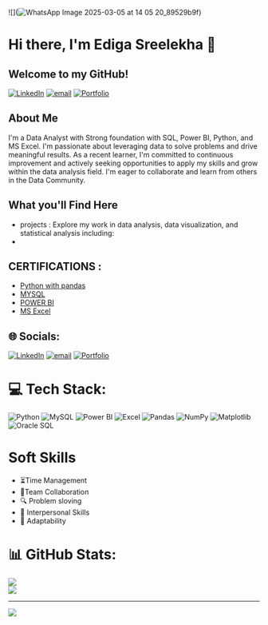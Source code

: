 ![](![WhatsApp Image 2025-03-05 at 14 05 20_89529b9f](https://github.com/user-attachments/assets/74441f57-d17a-499b-87a0-bc566808c538))

# Hi there, I'm Ediga Sreelekha 👋
## Welcome to my GitHub!
[![LinkedIn](https://img.shields.io/badge/LinkedIn-%230077B5.svg?logo=linkedin&logoColor=white)](https://linkedin.com/in/edigasreelekha357) [![email](https://img.shields.io/badge/Email-D14836?logo=gmail&logoColor=white)](mailto:srilekhagowd8@gmail.com) [![Portfolio](https://img.shields.io/badge/Portfolio-%23100000.svg?logo=firefox&logoColor=white)](https://srilekhagowd8.wixsite.com/portfformeolio)

 


## About Me
   I'm a Data Analyst with Strong foundation with SQL, Power BI, Python, and MS Excel. I'm passionate about leveraging data to solve problems and drive meaningful results. As a recent learner, I'm committed to continuous improvement and actively seeking opportunities to apply my skills and grow within the data analysis field. I'm eager to collaborate and learn from others in the Data Community.

  
## What you'll Find Here
- projects : Explore my work in data analysis, data visualization, and statistical analysis including:
-
## CERTIFICATIONS :
-  [Python with pandas](https://www.udemy.com/certificate/UC-04c4fb47-bf37-4aba-b8a9-a87f36b1143d/)
-  [MYSQL](https://www.udemy.com/certificate/UC-6aa29eb3-ae20-404a-8e7b-cd9bb95e9aad/)
-  [POWER BI]()
-  [MS Excel]()


## 🌐 Socials:
[![LinkedIn](https://img.shields.io/badge/LinkedIn-%230077B5.svg?logo=linkedin&logoColor=white)](https://linkedin.com/in/edigasreelekha357) [![email](https://img.shields.io/badge/Email-D14836?logo=gmail&logoColor=white)](mailto:srilekhagowd8@gmail.com) [![Portfolio](https://img.shields.io/badge/Portfolio-%23100000.svg?logo=firefox&logoColor=white)](https://srilekhagowd8.wixsite.com/portfformeolio)

 



# 💻 Tech Stack:
![Python](https://img.shields.io/badge/python-3670A0?style=flat&logo=python&logoColor=ffdd54) ![MySQL](https://img.shields.io/badge/mysql-4479A1.svg?style=flat&logo=mysql&logoColor=white) ![Power BI](https://img.shields.io/badge/Power_BI-F2C811?style=flat&logo=powerbi&logoColor=black) ![Excel](https://img.shields.io/badge/Excel-207346?style=flat&logo=microsoft-excel&logoColor=white) ![Pandas](https://img.shields.io/badge/pandas-%23150458.svg?style=flat&logo=pandas&logoColor=white) ![NumPy](https://img.shields.io/badge/numpy-%23013243.svg?style=flat&logo=numpy&logoColor=white) ![Matplotlib](https://img.shields.io/badge/Matplotlib-%23ffffff.svg?style=flat&logo=Matplotlib&logoColor=black) ![Oracle SQL](https://img.shields.io/badge/Oracle_SQL-E8000D?style=flat&logo=oracle&logoColor=white)

# Soft Skills

-  ⏳Time Management
-  🤝Team Collaboration
-  🔍 Problem sloving
-  👥 Interpersonal Skills
-  🔄️ Adaptability

# 📊 GitHub Stats:
![](https://github-readme-stats.vercel.app/api?username=edigasreelekha&theme=shadow_blue&hide_border=false&include_all_commits=false&count_private=false)<br/>
![](https://nirzak-streak-stats.vercel.app/?user=edigasreelekha&theme=shadow_blue&hide_border=false)<br/>


---
[![](https://visitcount.itsvg.in/api?id=edigasreelekha&icon=0&color=0)](https://visitcount.itsvg.in)

<!-- Proudly created with GPRM ( https://gprm.itsvg.in ) -->


